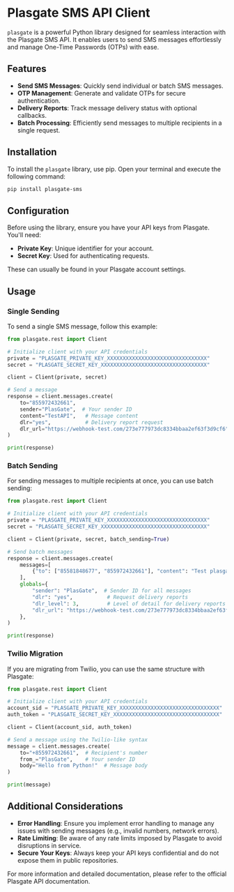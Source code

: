 # Plasgate SMS API Client

`plasgate` is a powerful Python library designed for seamless interaction with the Plasgate SMS API. It enables users to send SMS messages effortlessly and manage One-Time Passwords (OTPs) with ease.

## Features

- **Send SMS Messages**: Quickly send individual or batch SMS messages.
- **OTP Management**: Generate and validate OTPs for secure authentication.
- **Delivery Reports**: Track message delivery status with optional callbacks.
- **Batch Processing**: Efficiently send messages to multiple recipients in a single request.

## Installation

To install the `plasgate` library, use pip. Open your terminal and execute the following command:

```bash
pip install plasgate-sms
```

## Configuration

Before using the library, ensure you have your API keys from Plasgate. You'll need:

- **Private Key**: Unique identifier for your account.
- **Secret Key**: Used for authenticating requests.

These can usually be found in your Plasgate account settings.

## Usage

### Single Sending

To send a single SMS message, follow this example:

```python
from plasgate.rest import Client

# Initialize client with your API credentials
private = "PLASGATE_PRIVATE_KEY_XXXXXXXXXXXXXXXXXXXXXXXXXXXXXXXX"
secret = "PLASGATE_SECRET_KEY_XXXXXXXXXXXXXXXXXXXXXXXXXXXXXXXXXX"

client = Client(private, secret)

# Send a message
response = client.messages.create(
    to="855972432661",
    sender="PlasGate",  # Your sender ID
    content="TestAPI",   # Message content
    dlr="yes",           # Delivery report request
    dlr_url="https://webhook-test.com/273e777973dc8334bbaa2ef63f3d9cf6",  # URL for delivery reports
)

print(response)
```

### Batch Sending

For sending messages to multiple recipients at once, you can use batch sending:

```python
from plasgate.rest import Client

# Initialize client with your API credentials
private = "PLASGATE_PRIVATE_KEY_XXXXXXXXXXXXXXXXXXXXXXXXXXXXXXXX"
secret = "PLASGATE_SECRET_KEY_XXXXXXXXXXXXXXXXXXXXXXXXXXXXXXXXXX"

client = Client(private, secret, batch_sending=True)

# Send batch messages
response = client.messages.create(
    messages=[
        {"to": ["85581848677", "855972432661"], "content": "Test plasgate client"}
    ],
    globals={
        "sender": "PlasGate",  # Sender ID for all messages
        "dlr": "yes",           # Request delivery reports
        "dlr_level": 3,         # Level of detail for delivery reports
        "dlr_url": "https://webhook-test.com/273e777973dc8334bbaa2ef63f3d9cf6",  # URL for delivery reports
    },
)

print(response)
```

### Twilio Migration

If you are migrating from Twilio, you can use the same structure with Plasgate:

```python
from plasgate.rest import Client

# Initialize client with your API credentials
account_sid = "PLASGATE_PRIVATE_KEY_XXXXXXXXXXXXXXXXXXXXXXXXXXXXXXXX"
auth_token = "PLASGATE_SECRET_KEY_XXXXXXXXXXXXXXXXXXXXXXXXXXXXXXXXXX"

client = Client(account_sid, auth_token)

# Send a message using the Twilio-like syntax
message = client.messages.create(
    to="+855972432661",  # Recipient's number
    from_="PlasGate",    # Your sender ID
    body="Hello from Python!"  # Message body
)

print(message)
```

## Additional Considerations

- **Error Handling**: Ensure you implement error handling to manage any issues with sending messages (e.g., invalid numbers, network errors).
- **Rate Limiting**: Be aware of any rate limits imposed by Plasgate to avoid disruptions in service.
- **Secure Your Keys**: Always keep your API keys confidential and do not expose them in public repositories.

For more information and detailed documentation, please refer to the official Plasgate API documentation.

